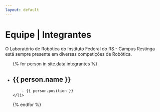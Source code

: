 ```yaml
---
layout: default
---
```


# Equipe | Integrantes

O Laboratório de Robótica do Instituto Federal do RS - Campus Restinga está sempre presente em diversas competições de Robótica.

<!-- LOOP MOSTRANDO CADA INTEGRANTE, COM NOME E FOTO -->

<ul class="list-group list-group-flush">
{% for person in site.data.integrantes %}
    <li class="list-group-item">
        <h2>{{ person.name }}</h2>
        
        - {{ person.position }}
    </li>
{% endfor %}
</ul>
